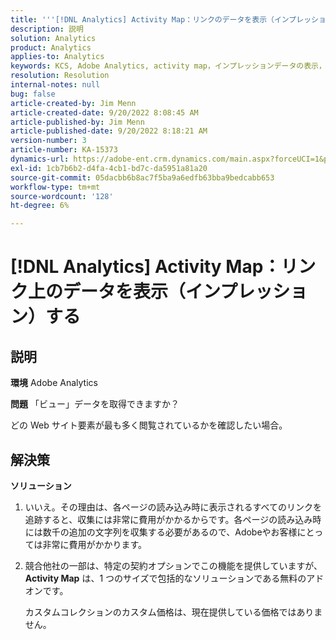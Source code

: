 ```yaml
---
title: '''[!DNL Analytics] Activity Map：リンクのデータを表示（インプレッション）する'
description: 説明
solution: Analytics
product: Analytics
applies-to: Analytics
keywords: KCS, Adobe Analytics, activity map，インプレッションデータの表示，リンク，表示
resolution: Resolution
internal-notes: null
bug: false
article-created-by: Jim Menn
article-created-date: 9/20/2022 8:08:45 AM
article-published-by: Jim Menn
article-published-date: 9/20/2022 8:18:21 AM
version-number: 3
article-number: KA-15373
dynamics-url: https://adobe-ent.crm.dynamics.com/main.aspx?forceUCI=1&pagetype=entityrecord&etn=knowledgearticle&id=80e75a6f-bb38-ed11-9db1-0022480866ad
exl-id: 1cb7b6b2-d4fa-4cb1-bd7c-da5951a81a20
source-git-commit: 05dacbb6b8ac7f5ba9a6edfb63bba9bedcabb653
workflow-type: tm+mt
source-wordcount: '128'
ht-degree: 6%

---
```


# [!DNL Analytics] Activity Map：リンク上のデータを表示（インプレッション）する

## 説明


<b>環境</b>
Adobe Analytics

<b>問題</b>
「ビュー」データを取得できますか？

どの Web サイト要素が最も多く閲覧されているかを確認したい場合。


## 解決策


<b>ソリューション</b>

1. いいえ。その理由は、各ページの読み込み時に表示されるすべてのリンクを追跡すると、収集には非常に費用がかかるからです。各ページの読み込み時には数千の追加の文字列を収集する必要があるので、Adobeやお客様にとっては非常に費用がかかります。
2. 競合他社の一部は、特定の契約オプションでこの機能を提供していますが、 <b>Activity Map</b> は、1 つのサイズで包括的なソリューションである無料のアドオンです。

   カスタムコレクションのカスタム価格は、現在提供している価格ではありません。
